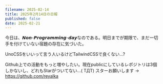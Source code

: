 ```yaml
---
filename: 2025-02-14
title: 2025年2月14日の日報
published: false
date: 2025-02-21
---
```

今日は、𝙉𝙤𝙣-𝙋𝙧𝙤𝙜𝙧𝙖𝙢𝙢𝙞𝙣𝙜-𝙙𝙖𝙮なのである。明日までが期限で、まだ一切手を付けていない宿題の存在に気づいた。

UnoCSSをいいって言う人いるけどTailwindCSSで良くない...?

Github上での活動をもっと増やしたい。現在publicにしているレポジトリは3個しかないし、どれもStarがついてない...( TДT) スターお願いします → https://github.com/reyalka